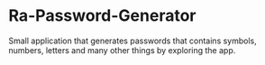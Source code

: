 # Ra-Password-Generator
Small application that generates passwords that contains symbols, numbers, letters and many other things by exploring the app.
